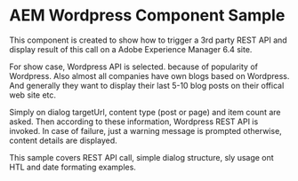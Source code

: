 # AEM Wordpress Component Sample
This component is created to show how to trigger a 3rd party REST API and display result of this call on a Adobe Experience Manager 6.4 site.

For show case, Wordpress API is selected. because of popularity of Wordpress. Also almost all companies have own blogs based on Wordpress. And generally they want to display their last 5-10 blog posts on their offical web site etc.

Simply on dialog targetUrl, content type (post or page) and item count are asked. Then according to these information, Wordpress REST API is invoked. In case of failure, just a warning message is prompted otherwise, content details are displayed.

This sample covers REST API call, simple dialog structure, sly usage ont HTL and date formating examples.
